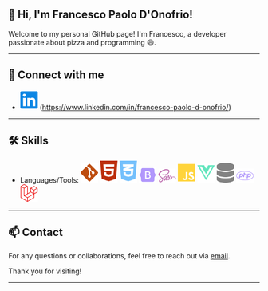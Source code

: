 ## 👋 Hi, I'm Francesco Paolo D'Onofrio!

Welcome to my personal GitHub page! I'm Francesco, a developer passionate about pizza and programming 😄.

---

## 🔗 Connect with me

- <img src="/images/linkedin.svg" alt="Linkedin" style="width: 35px; height: auto;"> (https://www.linkedin.com/in/francesco-paolo-d-onofrio/)

---

## 🛠️ Skills

- Languages/Tools: <img src="/images/git-alt.svg" alt="Git" style="width: 35px; height: auto;">   <img src="/images/html5.svg" alt="HTML" style="width: 35px; height: auto;">   <img src="/images/css3-alt.svg" alt="CSS" style="width: 35px; height: auto;">   <img src="/images/bootstrap.svg" alt="Bootstrap" style="width: 35px; height: auto;">   <img src="/images/sass.svg" alt="SASS" style="width: 35px; height: auto;">   <img src="/images/js.svg" alt="JavaScript" style="width: 35px; height: auto;">   <img src="/images/vuejs.svg" alt="Vue.js" style="width: 35px; height: auto;">   <img src="/images/database-solid.svg" alt="MySQL" style="width: 35px; height: auto;">   <img src="/images/php.svg" alt="PHP" style="width: 35px; height: auto;">   <img src="/images/laravel.svg" alt="Laravel" style="width: 35px; height: auto;">


---

## 📫 Contact

For any questions or collaborations, feel free to reach out via [email](geom.francescopaolo@gmail.com).

Thank you for visiting!

---


